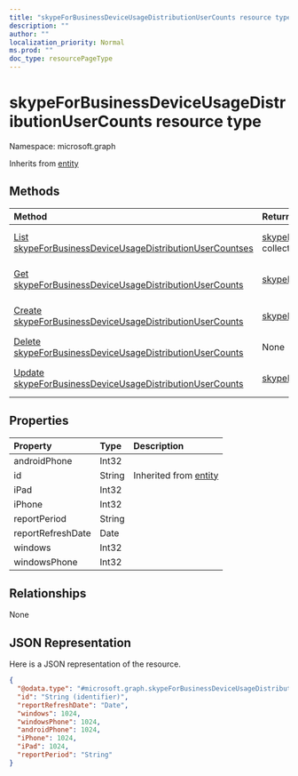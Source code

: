 ```yaml
---
title: "skypeForBusinessDeviceUsageDistributionUserCounts resource type"
description: ""
author: ""
localization_priority: Normal
ms.prod: ""
doc_type: resourcePageType
---
```


# skypeForBusinessDeviceUsageDistributionUserCounts resource type


Namespace: microsoft.graph




Inherits from [entity](../resources/entity.md)

## Methods
|Method|Return Type|Description|
|:---|:---|:---|
|[List skypeForBusinessDeviceUsageDistributionUserCountses](../api/skypeforbusinessdeviceusagedistributionusercounts-list.md)|[skypeForBusinessDeviceUsageDistributionUserCounts](../resources/skypeforbusinessdeviceusagedistributionusercounts.md) collection|List properties and relationships of the [skypeForBusinessDeviceUsageDistributionUserCounts](../resources/skypeforbusinessdeviceusagedistributionusercounts.md) objects.|
|[Get skypeForBusinessDeviceUsageDistributionUserCounts](../api/skypeforbusinessdeviceusagedistributionusercounts-get.md)|[skypeForBusinessDeviceUsageDistributionUserCounts](../resources/skypeforbusinessdeviceusagedistributionusercounts.md)|Read properties and relationships of the [skypeForBusinessDeviceUsageDistributionUserCounts](../resources/skypeforbusinessdeviceusagedistributionusercounts.md) object.|
|[Create skypeForBusinessDeviceUsageDistributionUserCounts](../api/skypeforbusinessdeviceusagedistributionusercounts-create.md)|[skypeForBusinessDeviceUsageDistributionUserCounts](../resources/skypeforbusinessdeviceusagedistributionusercounts.md)|Create a new [skypeForBusinessDeviceUsageDistributionUserCounts](../resources/skypeforbusinessdeviceusagedistributionusercounts.md) object.|
|[Delete skypeForBusinessDeviceUsageDistributionUserCounts](../api/skypeforbusinessdeviceusagedistributionusercounts-delete.md)|None|Deletes a [skypeForBusinessDeviceUsageDistributionUserCounts](../resources/skypeforbusinessdeviceusagedistributionusercounts.md).|
|[Update skypeForBusinessDeviceUsageDistributionUserCounts](../api/skypeforbusinessdeviceusagedistributionusercounts-update.md)|[skypeForBusinessDeviceUsageDistributionUserCounts](../resources/skypeforbusinessdeviceusagedistributionusercounts.md)|Update the properties of a [skypeForBusinessDeviceUsageDistributionUserCounts](../resources/skypeforbusinessdeviceusagedistributionusercounts.md) object.|

## Properties
|Property|Type|Description|
|:---|:---|:---|
|androidPhone|Int32||
|id|String| Inherited from [entity](../resources/entity.md)|
|iPad|Int32||
|iPhone|Int32||
|reportPeriod|String||
|reportRefreshDate|Date||
|windows|Int32||
|windowsPhone|Int32||

## Relationships
None

## JSON Representation
Here is a JSON representation of the resource.
<!-- {
  "blockType": "resource",
  "keyProperty": "id",
  "@odata.type": "microsoft.graph.skypeForBusinessDeviceUsageDistributionUserCounts",
  "baseType": "microsoft.graph.entity",
  "openType": false
}
-->
``` json
{
  "@odata.type": "#microsoft.graph.skypeForBusinessDeviceUsageDistributionUserCounts",
  "id": "String (identifier)",
  "reportRefreshDate": "Date",
  "windows": 1024,
  "windowsPhone": 1024,
  "androidPhone": 1024,
  "iPhone": 1024,
  "iPad": 1024,
  "reportPeriod": "String"
}
```

